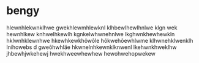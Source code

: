 # bengy
hlewnhlekwnklhwe
gwekhlewmhlewknl
klhbewlhewlhnlwe
klgn wek hewnhlkew
knhwelhkewlh
kgnkelwhwnehnlwe
lkghwnkhewhewkln
hklwnhklewnhwe
hkewhkewkhôwôle
hôkwehôewhlwme
klhwnehklwenklh
lnihowebs d
gweôhwhläe
hkwnelnhkewnklknwenl
lkehwnkhweklhw
jhbewhjwkehewj
hwekhweewhewhew
hewohwehopwekew
